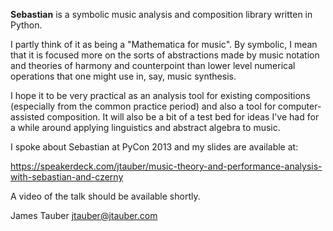 **Sebastian** is a symbolic music analysis and composition library written in
Python.

I partly think of it as being a "Mathematica for music". By symbolic, I mean
that it is focused more on the sorts of abstractions made by music notation
and theories of harmony and counterpoint than lower level numerical
operations that one might use in, say, music synthesis.

I hope it to be very practical as an analysis tool for existing compositions
(especially from the common practice period) and also a tool for
computer-assisted composition. It will also be a bit of a test bed for ideas
I've had for a while around applying linguistics and abstract algebra to
music.

I spoke about Sebastian at PyCon 2013 and my slides are available at:

https://speakerdeck.com/jtauber/music-theory-and-performance-analysis-with-sebastian-and-czerny

A video of the talk should be available shortly.


James Tauber
jtauber@jtauber.com
